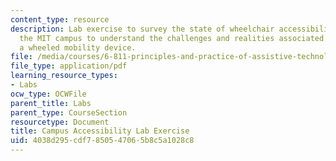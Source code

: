 ```yaml
---
content_type: resource
description: Lab exercise to survey the state of wheelchair accessibility on and around
  the MIT campus to understand the challenges and realities associated with using
  a wheeled mobility device.
file: /media/courses/6-811-principles-and-practice-of-assistive-technology-fall-2014/4038d295cdf7850547065b8c5a1028c8_MIT6_811F14_CampusAccess.pdf
file_type: application/pdf
learning_resource_types:
- Labs
ocw_type: OCWFile
parent_title: Labs
parent_type: CourseSection
resourcetype: Document
title: Campus Accessibility Lab Exercise
uid: 4038d295-cdf7-8505-4706-5b8c5a1028c8
---
```

